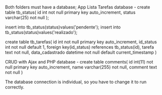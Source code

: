 Both folders must have a database;
App Lista Tarefas database -
  create table tb_status(
	id int not null primary key auto_increment,
    status varchar(25) not null
  );

  insert into tb_status(status)values('pendente');
  insert into tb_status(status)values('realizado');

  create table tb_tarefas(
    id int not null primary key auto_increment,
      id_status int not null default 1,
      foreign key(id_status) references tb_status(id),
    tarefa text not null,
      data_cadastrado datetime not null default current_timestamp
  )
  
CRUD with Ajax and PHP database -
  create table comments(
    id int(11) not null primary key auto_increment,
    name varchar(255) not null,
    comment text not null
  )

The database connection is individual, so you have to change it to run correctly.
